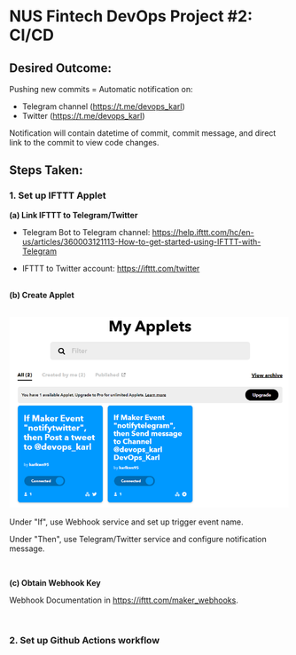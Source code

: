 # NUS Fintech DevOps Project #2: CI/CD

## Desired Outcome: 

Pushing new commits = Automatic notification on: 
* Telegram channel (https://t.me/devops_karl)
* Twitter (https://t.me/devops_karl) 

Notification will contain datetime of commit, commit message, and direct link to the commit to view code changes. 


## Steps Taken:

### 1. Set up IFTTT Applet

<b>(a) Link IFTTT to Telegram/Twitter</b>

- Telegram Bot to Telegram channel: https://help.ifttt.com/hc/en-us/articles/360003121113-How-to-get-started-using-IFTTT-with-Telegram

- IFTTT to Twitter account: https://ifttt.com/twitter

<br> 
<b>(b) Create Applet</b>
<br>
<br>

![](./img/ifttt_1.PNG)

Under "If", use Webhook service and set up trigger event name. 


Under "Then", use Telegram/Twitter service and configure notification message. 

<br>
 
<b>(c) Obtain Webhook Key</b>

Webhook Documentation in https://ifttt.com/maker_webhooks.

<br>

### 2. Set up Github Actions workflow
